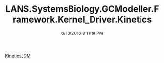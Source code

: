 ﻿---
title: LANS.SystemsBiology.GCModeller.Framework.Kernel_Driver.Kinetics
date: 6/13/2016 9:11:18 PM
---

[KineticsLDM](T-LANS.SystemsBiology.GCModeller.Framework.Kernel_Driver.Kinetics.KineticsLDM.html)
